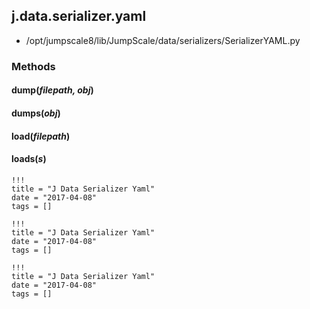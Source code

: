 <!-- toc -->
## j.data.serializer.yaml

- /opt/jumpscale8/lib/JumpScale/data/serializers/SerializerYAML.py

### Methods

#### dump(*filepath, obj*) 

#### dumps(*obj*) 

#### load(*filepath*) 

#### loads(*s*) 


```
!!!
title = "J Data Serializer Yaml"
date = "2017-04-08"
tags = []
```

```
!!!
title = "J Data Serializer Yaml"
date = "2017-04-08"
tags = []
```

```
!!!
title = "J Data Serializer Yaml"
date = "2017-04-08"
tags = []
```

